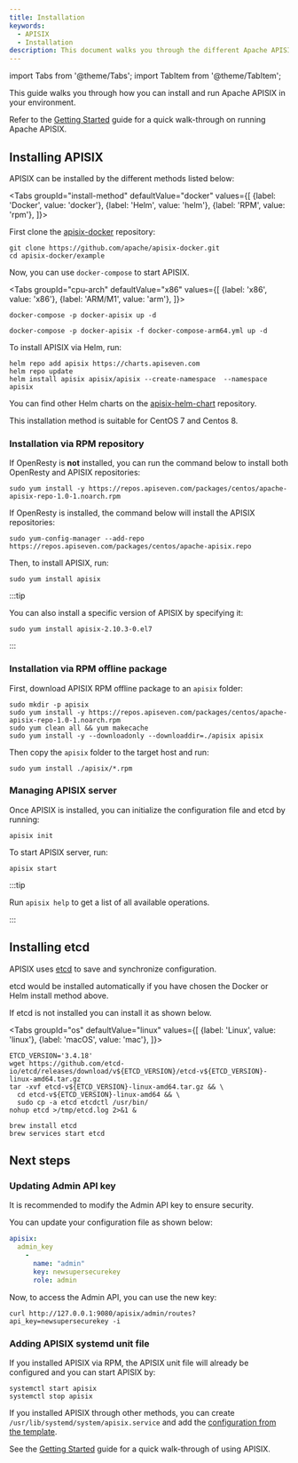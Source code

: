 ```yaml
---
title: Installation
keywords:
  - APISIX
  - Installation
description: This document walks you through the different Apache APISIX installation methods.
---
```


<!--
#
# Licensed to the Apache Software Foundation (ASF) under one or more
# contributor license agreements.  See the NOTICE file distributed with
# this work for additional information regarding copyright ownership.
# The ASF licenses this file to You under the Apache License, Version 2.0
# (the "License"); you may not use this file except in compliance with
# the License.  You may obtain a copy of the License at
#
#     http://www.apache.org/licenses/LICENSE-2.0
#
# Unless required by applicable law or agreed to in writing, software
# distributed under the License is distributed on an "AS IS" BASIS,
# WITHOUT WARRANTIES OR CONDITIONS OF ANY KIND, either express or implied.
# See the License for the specific language governing permissions and
# limitations under the License.
#
-->

import Tabs from '@theme/Tabs';
import TabItem from '@theme/TabItem';

This guide walks you through how you can install and run Apache APISIX in your environment.

Refer to the [Getting Started](./getting-started.md) guide for a quick walk-through on running Apache APISIX.

## Installing APISIX

APISIX can be installed by the different methods listed below:

<Tabs
  groupId="install-method"
  defaultValue="docker"
  values={[
    {label: 'Docker', value: 'docker'},
    {label: 'Helm', value: 'helm'},
    {label: 'RPM', value: 'rpm'},
  ]}>
<TabItem value="docker">

First clone the [apisix-docker](https://github.com/apache/apisix-docker) repository:

```shell
git clone https://github.com/apache/apisix-docker.git
cd apisix-docker/example
```

Now, you can use `docker-compose` to start APISIX.

<Tabs
  groupId="cpu-arch"
  defaultValue="x86"
  values={[
    {label: 'x86', value: 'x86'},
    {label: 'ARM/M1', value: 'arm'},
  ]}>
<TabItem value="x86">

```shell
docker-compose -p docker-apisix up -d
```

</TabItem>

<TabItem value="arm">

```shell
docker-compose -p docker-apisix -f docker-compose-arm64.yml up -d
```

</TabItem>
</Tabs>

</TabItem>

<TabItem value="helm">

To install APISIX via Helm, run:

```shell
helm repo add apisix https://charts.apiseven.com
helm repo update
helm install apisix apisix/apisix --create-namespace  --namespace apisix
```

You can find other Helm charts on the [apisix-helm-chart](https://github.com/apache/apisix-helm-chart) repository.

</TabItem>

<TabItem value="rpm">

This installation method is suitable for CentOS 7 and Centos 8.

### Installation via RPM repository

If OpenResty is **not** installed, you can run the command below to install both OpenResty and APISIX repositories:

```shell
sudo yum install -y https://repos.apiseven.com/packages/centos/apache-apisix-repo-1.0-1.noarch.rpm
```

If OpenResty is installed, the command below will install the APISIX repositories:

```shell
sudo yum-config-manager --add-repo https://repos.apiseven.com/packages/centos/apache-apisix.repo
```

Then, to install APISIX, run:

```shell
sudo yum install apisix
```

:::tip

You can also install a specific version of APISIX by specifying it:

```shell
sudo yum install apisix-2.10.3-0.el7
```

:::

### Installation via RPM offline package

First, download APISIX RPM offline package to an `apisix` folder:

```shell
sudo mkdir -p apisix
sudo yum install -y https://repos.apiseven.com/packages/centos/apache-apisix-repo-1.0-1.noarch.rpm
sudo yum clean all && yum makecache
sudo yum install -y --downloadonly --downloaddir=./apisix apisix
```

Then copy the `apisix` folder to the target host and run:

```shell
sudo yum install ./apisix/*.rpm
```

### Managing APISIX server

Once APISIX is installed, you can initialize the configuration file and etcd by running:

```shell
apisix init
```

To start APISIX server, run:

```shell
apisix start
```

:::tip

Run `apisix help` to get a list of all available operations.

:::

</TabItem>
</Tabs>

## Installing etcd

APISIX uses [etcd](https://github.com/etcd-io/etcd) to save and synchronize configuration.

etcd would be installed automatically if you have chosen the Docker or Helm install method above.

If etcd is not installed you can install it as shown below.

<Tabs
  groupId="os"
  defaultValue="linux"
  values={[
    {label: 'Linux', value: 'linux'},
    {label: 'macOS', value: 'mac'},
  ]}>
<TabItem value="linux">

```shell
ETCD_VERSION='3.4.18'
wget https://github.com/etcd-io/etcd/releases/download/v${ETCD_VERSION}/etcd-v${ETCD_VERSION}-linux-amd64.tar.gz
tar -xvf etcd-v${ETCD_VERSION}-linux-amd64.tar.gz && \
  cd etcd-v${ETCD_VERSION}-linux-amd64 && \
  sudo cp -a etcd etcdctl /usr/bin/
nohup etcd >/tmp/etcd.log 2>&1 &
```

</TabItem>

<TabItem value="mac">

```shell
brew install etcd
brew services start etcd
```

</TabItem>
</Tabs>

## Next steps

### Updating Admin API key

It is recommended to modify the Admin API key to ensure security.

You can update your configuration file as shown below:

```yaml title="conf/config.yaml"
apisix:
  admin_key
    -
      name: "admin"
      key: newsupersecurekey
      role: admin
```

Now, to access the Admin API, you can use the new key:

```shell
curl http://127.0.0.1:9080/apisix/admin/routes?api_key=newsupersecurekey -i
```

### Adding APISIX systemd unit file

If you installed APISIX via RPM, the APISIX unit file will already be configured and you can start APISIX by:

```shell
systemctl start apisix
systemctl stop apisix
```

If you installed APISIX through other methods, you can create `/usr/lib/systemd/system/apisix.service` and add the [configuration from the template](https://github.com/api7/apisix-build-tools/blob/master/usr/lib/systemd/system/apisix.service).

See the [Getting Started](./getting-started.md) guide for a quick walk-through of using APISIX.
